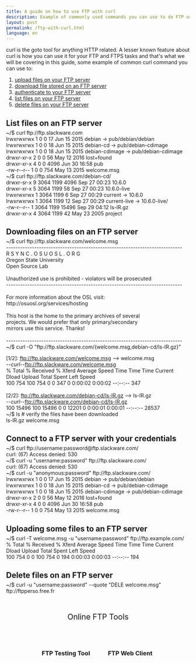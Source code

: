 ```yaml
---
title: A guide on how to use FTP with curl
description: Example of commonly used commands you can use to do FTP using curl
layout: post
permalink: /ftp-with-curl.html
language: en
---
```

<style>
h2 { margin-bottom: 5px; }
</style>

curl is the goto tool for anything HTTP related. A lesser known feature about curl is how you can use it for your FTP and FTPS tasks and that's what we will be covering in this guide, some example of common curl command you can use to:
1. [upload files on your FTP server](#uploading-some-files-to-an-ftp-server)
2. [download file stored on an FTP server](#downloading-files-on-an-ftp-server)
3. [authenticate to your FTP server](#connect-to-a-ftp-server-with-your-credentials)
4. [list files on your FTP server](#list-files-on-an-ftp-server)
5. [delete files on your FTP server](#delete-files-on-an-ftp-server)

## List files on an FTP server
<div class="terminal">
<span class="prompt">~/$ </span>curl ftp://ftp.slackware.com<br>
<span class="stdout">
lrwxrwxrwx    1 0        0              17 Jun 15  2015 debian -> pub/debian/debian<br>
lrwxrwxrwx    1 0        0              18 Jun 15  2015 debian-cd -> pub/debian-cdimage<br>
lrwxrwxrwx    1 0        0              18 Jun 15  2015 debian-cdimage -> pub/debian-cdimage<br>
drwxr-xr-x    2 0        0              56 May 12  2016 lost+found<br>
drwxr-xr-x    4 0        0            4096 Jun 30 16:58 pub<br>
-rw-r--r--    1 0        0             754 May 13  2015 welcome.msg<br>
</span>
<span class="prompt">~/$ </span>curl ftp://ftp.slackware.com/debian-cd/<br>
<span class="stdout">
drwxr-sr-x    9 3064     1199         4096 Sep 27 00:23 10.6.0<br>
drwxr-xr-x    5 3064     1199           58 Sep 27 00:23 10.6.0-live<br>
lrwxrwxrwx    1 3064     1199            6 Sep 27 00:29 current -> 10.6.0<br>
lrwxrwxrwx    1 3064     1199           12 Sep 27 00:29 current-live -> 10.6.0-live/<br>
-rw-r--r--    1 3064     1199        15496 Sep 29 04:12 ls-lR.gz<br>
drwxr-xr-x    4 3064     1199           42 May 23  2005 project<br>
</span>
</div>

## Downloading files on an FTP server
<div class="terminal">
<span class="prompt">~/$ </span>curl ftp://ftp.slackware.com/welcome.msg<br>
<span class="stdout">
---------------------------------------------------------------------------<br>
                      R S Y N C . O S U O S L . O R G<br>
                          Oregon State University<br>
                              Open Source Lab<br>
<br>
       Unauthorized use is prohibited - violators will be prosecuted<br>
---------------------------------------------------------------------------<br>
<br>
                For more information about the OSL visit:<br>
                    http://osuosl.org/services/hosting<br>
<br>
          This host is the home to the primary archives of several<br>
           projects.  We would prefer that only primary/secondary<br>
                    mirrors use this service.  Thanks!<br>
<br>
---------------------------------------------------------------------------<br>
</span>
<span class="prompt">~/$ </span>curl -O "ftp://ftp.slackware.com/{welcome.msg,debian-cd/ls-lR.gz}"<br>
<span class="stdout">

[1/2]: ftp://ftp.slackware.com/welcome.msg --> welcome.msg<br>
--_curl_--ftp://ftp.slackware.com/welcome.msg<br>
  % Total    % Received % Xferd  Average Speed   Time    Time     Time  Current<br>
                                 Dload  Upload   Total   Spent    Left  Speed<br>
100   754  100   754    0     0    347      0  0:00:02  0:00:02 --:--:--   347<br>
<br>
[2/2]: ftp://ftp.slackware.com/debian-cd/ls-lR.gz --> ls-lR.gz<br>
--_curl_--ftp://ftp.slackware.com/debian-cd/ls-lR.gz<br>
100 15496  100 15496    0     0  12201      0  0:00:01  0:00:01 --:--:-- 28537<br>
</span>
<span class="prompt">~/$ </span>ls <span class="comment"># verify the files have been downloaded</span><br>
<span class="stdout">
ls-lR.gz	welcome.msg<br>
</span>
</div>

## Connect to a FTP server with your credentials
<div class="terminal">
<span class="prompt">~/$ </span>curl ftp://username:password@ftp.slackware.com/<br>
<span class="stdout">
curl: (67) Access denied: 530<br>
</span>
<span class="prompt">~/$ </span>curl -u "username:password" ftp://ftp.slackware.com/<br>
<span class="stdout">
curl: (67) Access denied: 530<br>
</span>
<span class="prompt">~/$ </span>curl -u "anonymous:password" ftp://ftp.slackware.com/<br>
<span class="stdout">
lrwxrwxrwx    1 0        0              17 Jun 15  2015 debian -> pub/debian/debian<br>
lrwxrwxrwx    1 0        0              18 Jun 15  2015 debian-cd -> pub/debian-cdimage<br>
lrwxrwxrwx    1 0        0              18 Jun 15  2015 debian-cdimage -> pub/debian-cdimage<br>
drwxr-xr-x    2 0        0              56 May 12  2016 lost+found<br>
drwxr-xr-x    4 0        0            4096 Jun 30 16:58 pub<br>
-rw-r--r--    1 0        0             754 May 13  2015 welcome.msg<br>
</span>
</div>


## Uploading some files to an FTP server
<div class="terminal">
<span class="prompt">~/$ </span>curl -T welcome.msg -u "username:password" ftp://ftp.example.com/<br>
<span class="stdout">
  % Total    % Received % Xferd  Average Speed   Time    Time     Time  Current<br>
                                 Dload  Upload   Total   Spent    Left  Speed<br>
100   754    0     0  100   754      0    194  0:00:03  0:00:03 --:--:--   194<br>
</span>
</div>

## Delete files on an FTP server
<div class="terminal">
    <span class="prompt">~/$ </span>curl -u "username:password" --quote "DELE welcome.msg" ftp://ftpperso.free.fr<br>
    <span class="stdout">
    </span>
</div>

<div class="related">
    <div class="title">
        Online FTP Tools<br>
        <img src="https://mickael.kerjean.me/assets/img/arrow_bottom.png"/>
    </div>
    <div class="related_content">
        <a href="{% post_url 2020-08-04-ftp-testing-tool %}"><h3 class="no-anchor">FTP Testing Tool</h3></a><a href="{% post_url 2019-11-26-ftp-web-client %}"><h3 class="no-anchor">FTP Web Client</h3></a>
    </div>
</div>
<style>
 .related{ text-align:center;margin-top:50px;}
 .related .title{
     font-size: 1.5em;
     margin-top: 30px;
 }
 .related .title img{
     animation: bounce 1s infinite alternate;
     width: 16px;
     height: 17px;
 }
 .related .related_content { margin-top:5px; }
 .related .related_content h3 {
     background: var(--bg-color);
     padding: 50px 0;
     border-radius: 5px;
     margin: 0!important;
 }
 .related .related_content a{
     display: inline-block;
     width: 33%;
     padding: 5px;
     text-decoration: none!important;
 }
 .related .related_content a:hover{
     transform: scale(1.1);
     transition: ease 0.3s transform;
 }
 .related .related_content a:hover h3{
     background: var(--emphasis-primary);
     transition: ease 0.3s background;
 }

 @media only screen and (max-width: 550px) {
     .related .related_content a{ width: 100%; }
 }
 @keyframes bounce {
     from {
         transform: translate3d(0,0,0);
     }
     to {
         transform: translate3d(0,-8px,0);
     }
 }
</style>
